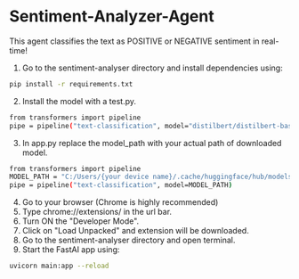 # Sentiment-Analyzer-Agent
This agent classifies the text as POSITIVE or NEGATIVE sentiment in real-time!
1. Go to the sentiment-analyser directory and install dependencies using:
```bash
pip install -r requirements.txt
```
2. Install the model with a test.py.
```bash
from transformers import pipeline
pipe = pipeline("text-classification", model="distilbert/distilbert-base-uncased-finetuned-sst-2-english")
```

3. In app.py replace the model_path with your actual path of downloaded model.
```bash
from transformers import pipeline
MODEL_PATH = "C:/Users/{your device name}/.cache/huggingface/hub/models--distilbert--distilbert-base-uncased-finetuned-sst-2-english/snapshots/714eb0fa89d2f80546fda750413ed43d93601a13"
pipe = pipeline("text-classification", model=MODEL_PATH)
```

4. Go to your browser (Chrome is highly recommended)
5. Type chrome://extensions/ in the url bar.
6. Turn ON the "Developer Mode".
7. Click on "Load Unpacked" and extension will be downloaded.
8. Go to the sentiment-analyser directory and open terminal.
9. Start the FastAI app using: 
```bash
uvicorn main:app --reload
```
